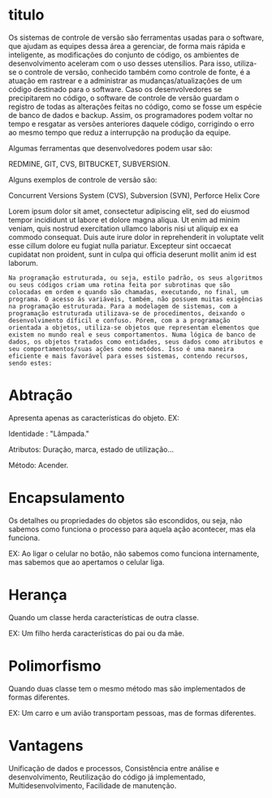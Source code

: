 # titulo
Os sistemas de controle de versão são ferramentas usadas para o software, que ajudam as equipes dessa área a gerenciar, de forma mais rápida e inteligente, as modificações do conjunto de código, os ambientes de desenvolvimento aceleram com o uso desses utensílios. Para isso, utiliza-se o controle de versão, conhecido também como controle de fonte, é a atuação em rastrear e a administrar as mudanças/atualizações de um código destinado para o software. Caso os desenvolvedores se precipitarem no código, o software de controle de versão guardam o registro de todas as alterações feitas no código, como se fosse um espécie de banco de dados e backup. Assim, os programadores podem voltar no tempo e resgatar as versões anteriores daquele código, corrigindo o erro ao mesmo tempo que reduz a interrupção na produção da equipe.

Algumas ferramentas que desenvolvedores podem usar são:

REDMINE, GIT, CVS, BITBUCKET, SUBVERSION.

Alguns exemplos de controle de versão são:

Concurrent Versions System (CVS), Subversion (SVN), Perforce Helix Core

Lorem ipsum dolor sit amet, consectetur adipiscing elit, sed do eiusmod tempor incididunt ut labore et dolore magna aliqua. Ut enim ad minim veniam, quis nostrud exercitation ullamco laboris nisi ut aliquip ex ea commodo consequat. Duis aute irure dolor in reprehenderit in voluptate velit esse cillum dolore eu fugiat nulla pariatur. Excepteur sint occaecat cupidatat non proident, sunt in culpa qui officia deserunt mollit anim id est laborum.

	Na programação estruturada, ou seja, estilo padrão, os seus algoritmos ou seus códigos criam uma rotina feita por subrotinas que são colocadas em ordem e quando são chamadas, executando, no final, um programa. O acesso ás variáveis, também, não possuem muitas exigências na programação estruturada. Para a modelagem de sistemas, com a programação estruturada utilizava-se de procedimentos, deixando o desenvolvimento díficil e confuso. Pórem, com a a programação orientada a objetos, utiliza-se objetos que representam elementos que existem no mundo real e seus comportamentos. Numa lógica de banco de dados, os objetos tratados como entidades, seus dados como atributos e seu comportamentos/suas ações como metódos. Isso é uma maneira eficiente e mais favorável para esses sistemas, contendo recursos, sendo estes:

# Abtração
Apresenta apenas as características do objeto.
EX:

Identidade : "Lâmpada."

Atributos: Duração, marca, estado de utilização...

Método: Acender.
# Encapsulamento
Os detalhes ou propriedades do objetos são escondidos, ou seja, não sabemos como funciona o processo para aquela ação acontecer, mas ela funciona.

EX: Ao ligar o celular no botão, não sabemos como funciona internamente, mas sabemos que ao apertamos o celular liga.
# Herança
Quando um classe herda características de outra classe.

EX: Um filho herda características do pai ou da mãe.
# Polimorfismo
Quando duas classe tem o mesmo método mas são implementados de formas diferentes.

EX: Um carro e um avião transportam pessoas, mas de formas diferentes.

# Vantagens
Unificação de dados e processos, Consistência entre análise e desenvolvimento, Reutilização do código já implementado, Multidesenvolvimento, Facilidade de manutenção.

